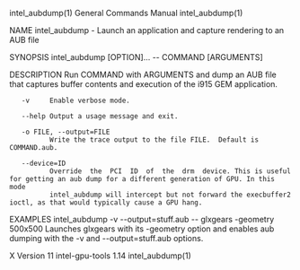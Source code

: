 intel_aubdump(1)                                              General Commands Manual                                             intel_aubdump(1)

NAME
       intel_aubdump - Launch an application and capture rendering to an AUB file

SYNOPSIS
       intel_aubdump [OPTION]... -- COMMAND [ARGUMENTS]

DESCRIPTION
       Run COMMAND with ARGUMENTS and dump an AUB file that captures buffer contents and execution of the i915 GEM application.

       -v     Enable verbose mode.

       --help Output a usage message and exit.

       -o FILE, --output=FILE
              Write the trace output to the file FILE.  Default is COMMAND.aub.

       --device=ID
              Override  the  PCI  ID  of  the  drm  device. This is useful for getting an aub dump for a different generation of GPU. In this mode
              intel_aubdump will intercept but not forward the execbuffer2 ioctl, as that would typically cause a GPU hang.

EXAMPLES
       intel_aubdump -v --output=stuff.aub -- glxgears -geometry 500x500
              Launches glxgears with its -geometry option and enables aub dumping with the -v and --output=stuff.aub options.

X Version 11                                                   intel-gpu-tools 1.14                                               intel_aubdump(1)
